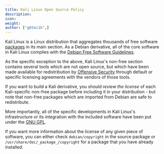 ```yaml
---
title: Kali Linux Open Source Policy
description:
icon:
weight:
author: ["g0tmi1k",]
---
```


Kali Linux is a Linux distribution that aggregates thousands of free software [packages](https://pkg.kali.org/) in its main section. As a Debian derivative, all of the core software in Kali Linux complies with the [Debian Free Software Guidelines](https://www.debian.org/social_contract#guidelines).

As the specific exception to the above, Kali Linux's non-free section contains several tools which are not open source, but which have been made available for redistribution by [Offensive Security](https://www.offensive-security.com/) through default or specific licensing agreements with the vendors of those tools.

If you want to build a Kali derivative, you should _review the license_ of each Kali-specific non-free package before including it in your distribution - but note that non-free packages which are imported from Debian are safe to redistribute.

More importantly, all of the specific developments in Kali Linux's infrastructure or its integration with the included software have been put under the [GNU GPL](http://www.gnu.org/licenses/gpl.html).

If you want more information about the license of any given piece of software, you can either check `debian/copyright` in the source package or `/usr/share/doc/_package_/copyright` for a package that you have already installed.
